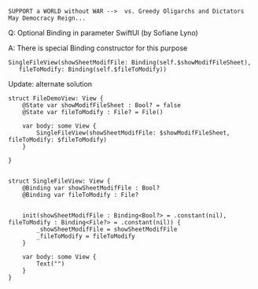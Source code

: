 ```
SUPPORT a WORLD without WAR -->  vs. Greedy Oligarchs and Dictators
May Democracy Reign... 
```

Q: Optional Binding in parameter SwiftUI (by Sofiane Lyno)

A: There is special Binding constructor for this purpose

```
SingleFileView(showSheetModifFile: Binding(self.$showModifFileSheet), 
   fileToModify: Binding(self.$fileToModify))
```

Update: alternate solution

```
struct FileDemoView: View {
    @State var showModifFileSheet : Bool? = false
    @State var fileToModify : File? = File()

    var body: some View {
        SingleFileView(showSheetModifFile: $showModifFileSheet, fileToModify: $fileToModify)
    }

}


struct SingleFileView: View {
    @Binding var showSheetModifFile : Bool?
    @Binding var fileToModify : File?


    init(showSheetModifFile : Binding<Bool?> = .constant(nil), fileToModify : Binding<File?> = .constant(nil)) {
        _showSheetModifFile = showSheetModifFile
        _fileToModify = fileToModify
    }

    var body: some View {
        Text("")
    }
}
```
